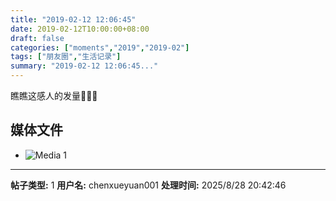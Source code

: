 ```yaml
---
title: "2019-02-12 12:06:45"
date: 2019-02-12T10:00:00+08:00
draft: false
categories: ["moments","2019","2019-02"]
tags: ["朋友圈","生活记录"]
summary: "2019-02-12 12:06:45..."
---
```


瞧瞧这感人的发量💁🏻‍♀️

## 媒体文件

- ![Media 1](/Moments/photos/2019-02-12/201902121206450.jpg)

---

**帖子类型:** 1
**用户名:** chenxueyuan001
**处理时间:** 2025/8/28 20:42:46